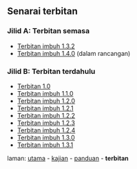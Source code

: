 ---
---

## Senarai terbitan

### Jilid A: Terbitan semasa

* [Terbitan imbuh 1.3.2][33]
* [Terbitan imbuh 1.4.0][39] (dalam rancangan)

### Jilid B: Terbitan terdahulu

* [Terbitan 1.0][301]
* [Terbitan imbuh 1.1.0][302]
* [Terbitan imbuh 1.2.0][303]
* [Terbitan imbuh 1.2.1][304]
* [Terbitan imbuh 1.2.2][305]
* [Terbitan imbuh 1.2.3][306]
* [Terbitan imbuh 1.2.4][307]
* [Terbitan imbuh 1.3.0][308]
* [Terbitan imbuh 1.3.1][309]

laman: [utama][0] - [kajian][1] - [panduan][2] - **terbitan**

  [0]: ../index.md
  [1]: ../kajian/index.md
  [2]: ../panduan/index.md
  [33]: 1.3.2.md
  [39]: 1.4.0.md "belum selesai"
  [301]: 1.0.md
  [302]: 1.1.0.md
  [303]: 1.2.0.md
  [304]: 1.2.1.md
  [305]: 1.2.2.md
  [306]: 1.2.3.md
  [307]: 1.2.4.md
  [308]: 1.3.0.md
  [309]: 1.3.1.md
